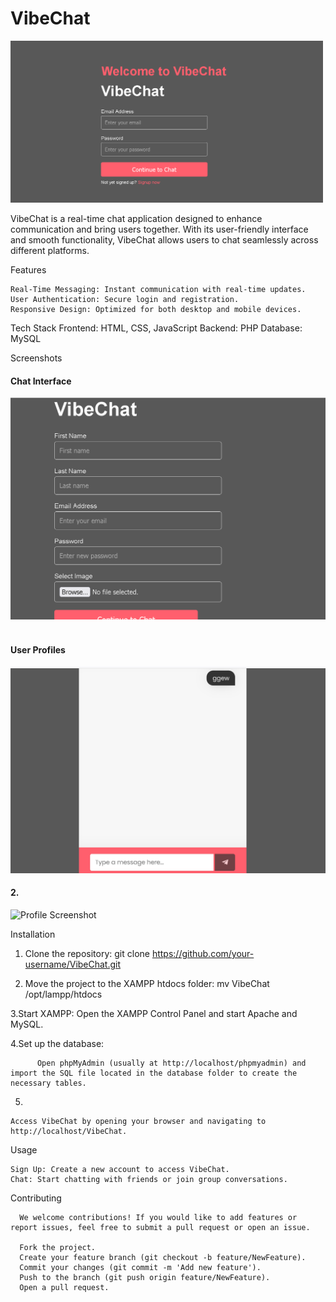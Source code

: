 # VibeChat

<img src="images/login.png" alt="VibeChat Logo" width="500">

VibeChat is a real-time chat application designed to enhance communication and bring users together. With its user-friendly interface and smooth functionality, VibeChat allows users to chat seamlessly across different platforms.

Features

    Real-Time Messaging: Instant communication with real-time updates.
    User Authentication: Secure login and registration.
    Responsive Design: Optimized for both desktop and mobile devices.

Tech Stack
    Frontend: HTML, CSS, JavaScript
    Backend: PHP
    Database: MySQL

Screenshots
<h4>Chat Interface</h4>
<img src="images/regi.png" alt="Chat Screenshot" width="600"><br><br>

<h4>User Profiles</h4>
<img src="images/inside.png" alt="Profile Screenshot" width="600">
<h4>2.</h4>
<img src="iimages/inside.png" alt="Profile Screenshot" width="600">

 Installation

   1. Clone the repository:
             git clone https://github.com/your-username/VibeChat.git

  2. Move the project to the XAMPP htdocs folder:
              mv VibeChat /opt/lampp/htdocs
     
  3.Start XAMPP:
         Open the XAMPP Control Panel and start Apache and MySQL.

  4.Set up the database:

          Open phpMyAdmin (usually at http://localhost/phpmyadmin) and import the SQL file located in the database folder to create the necessary tables.

  5.
    Access VibeChat by opening your browser and navigating to http://localhost/VibeChat.



   Usage

    Sign Up: Create a new account to access VibeChat.
    Chat: Start chatting with friends or join group conversations.


  Contributing

      We welcome contributions! If you would like to add features or report issues, feel free to submit a pull request or open an issue.

      Fork the project.
      Create your feature branch (git checkout -b feature/NewFeature).
      Commit your changes (git commit -m 'Add new feature').
      Push to the branch (git push origin feature/NewFeature).
      Open a pull request.


   
 

